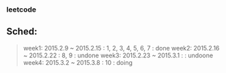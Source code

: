 ### leetcode
## Sched:
> week1: 2015.2.9  ~  2015.2.15 : 1, 2, 3, 4, 5, 6, 7  : done
> week2: 2015.2.16 ~  2015.2.22 : 8, 9 : undone
> week3: 2015.2.23 ~  2015.3.1  : : undoone
> week4: 2015.3.2  ~  2015.3.8  : 10 : doing
